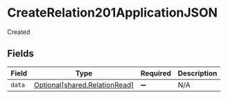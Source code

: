 # CreateRelation201ApplicationJSON

Created


## Fields

| Field                                                                | Type                                                                 | Required                                                             | Description                                                          |
| -------------------------------------------------------------------- | -------------------------------------------------------------------- | -------------------------------------------------------------------- | -------------------------------------------------------------------- |
| `data`                                                               | [Optional[shared.RelationRead]](../../models/shared/relationread.md) | :heavy_minus_sign:                                                   | N/A                                                                  |